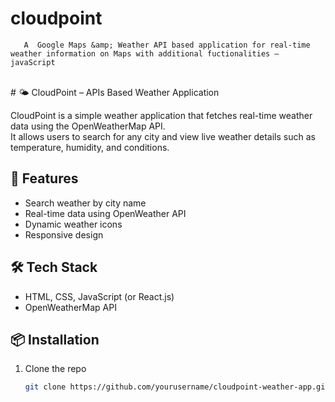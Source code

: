 # cloudpoint
       A  Google Maps &amp; Weather API based application for real-time weather information on Maps with additional fuctionalities – javaScript 
<br>
# 🌤️ CloudPoint – APIs Based Weather Application

CloudPoint is a simple weather application that fetches real-time weather data using the OpenWeatherMap API.  
It allows users to search for any city and view live weather details such as temperature, humidity, and conditions.

## 🚀 Features
- Search weather by city name
- Real-time data using OpenWeather API
- Dynamic weather icons
- Responsive design

## 🛠 Tech Stack
- HTML, CSS, JavaScript (or React.js)
- OpenWeatherMap API

## 📦 Installation
1. Clone the repo
   ```bash
   git clone https://github.com/yourusername/cloudpoint-weather-app.git
